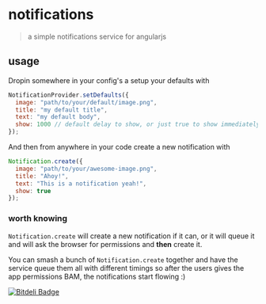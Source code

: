 # notifications
> a simple notifications service for angularjs

## usage
Dropin somewhere in your config's a setup your defaults with

```js
NotificationProvider.setDefaults({
  image: "path/to/your/default/image.png",
  title: "my default title",
  text: "my default body",
  show: 1000 // default delay to show, or just true to show immediately
});
```

And then from anywhere in your code create a new notification with

```js
Notification.create({
  image: "path/to/your/awesome-image.png",
  title: "Ahoy!",
  text: "This is a notification yeah!",
  show: true
});
```

### worth knowing

`Notification.create` will create a new notification if it can, or it will queue it and will ask the browser for permissions and __then__ create it.

You can smash a bunch of `Notification.create` together and have the service queue them all with different timings so after the users gives the app permissions BAM, the notifications start flowing :)

[![Bitdeli Badge](https://d2weczhvl823v0.cloudfront.net/ng2/notifications/trend.png)](https://bitdeli.com/free "Bitdeli Badge")

